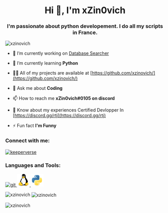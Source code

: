 <h1 align="center">Hi 👋, I'm xZin0vich</h1>
<h3 align="center">I'm passionate about python developement. I do all my scripts in France.</h3>

<p align="left"> <img src="https://komarev.com/ghpvc/?username=xzinovich&label=Profile%20views&color=0e75b6&style=flat" alt="xzinovich" /> </p>

- 🔭 I’m currently working on [Database Searcher](https://github.com/xzinovich/discord-database-searcher)

- 🌱 I’m currently learning **Python**

- 👨‍💻 All of my projects are available at [https://github.com/xzinovich/](https://github.com/xzinovich/)

- 💬 Ask me about **Coding**

- 📫 How to reach me **xZin0vich#0105 on discord**

- 📄 Know about my experiences Certified Devlopper In [https://discord.gg/rtj](https://discord.gg/rtj)

- ⚡ Fun fact **I'm Funny**

<h3 align="left">Connect with me:</h3>
<p align="left">
<a href="https://twitter.com/keeperverse" target="blank"><img align="center" src="https://raw.githubusercontent.com/rahuldkjain/github-profile-readme-generator/master/src/images/icons/Social/twitter.svg" alt="keeperverse" height="30" width="40" /></a>
</p>

<h3 align="left">Languages and Tools:</h3>
<p align="left"> <a href="https://git-scm.com/" target="_blank" rel="noreferrer"> <img src="https://www.vectorlogo.zone/logos/git-scm/git-scm-icon.svg" alt="git" width="40" height="40"/> </a> <a href="https://www.linux.org/" target="_blank" rel="noreferrer"> <img src="https://raw.githubusercontent.com/devicons/devicon/master/icons/linux/linux-original.svg" alt="linux" width="40" height="40"/> </a> <a href="https://www.python.org" target="_blank" rel="noreferrer"> <img src="https://raw.githubusercontent.com/devicons/devicon/master/icons/python/python-original.svg" alt="python" width="40" height="40"/> </a> </p>

<p><img align="left" src="https://github-readme-stats.vercel.app/api/top-langs?username=xzinovich&show_icons=true&locale=en&layout=compact" alt="xzinovich" /></p>

<p>&nbsp;<img align="center" src="https://github-readme-stats.vercel.app/api?username=xzinovich&show_icons=true&locale=en" alt="xzinovich" /></p>

<p><img align="center" src="https://github-readme-streak-stats.herokuapp.com/?user=xzinovich&" alt="xzinovich" /></p>

